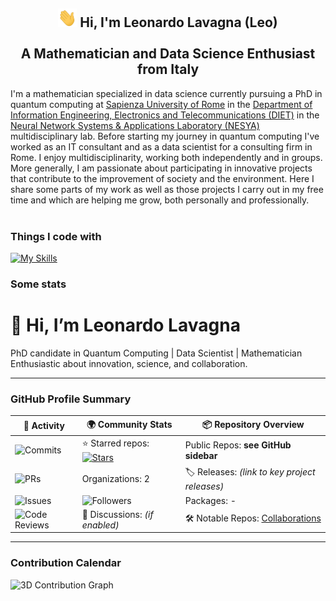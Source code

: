 <h2 align="center"> <img src="https://raw.githubusercontent.com/leonardoLavagna/leonardoLavagna/main/wave.gif" width="30px" height="30px" /> Hi, I'm Leonardo Lavagna (Leo) <br /><br /> A Mathematician and Data Science Enthusiast from Italy</h2>

I'm a mathematician specialized in data science currently pursuing a PhD in quantum computing at [Sapienza University of Rome](https://www.uniroma1.it/en/pagina-strutturale/home) in the [Department of Information Engineering, Electronics and Telecommunications (DIET)](https://web.uniroma1.it/dip_diet/en) in the [Neural Network Systems & Applications Laboratory (NESYA)](https://sites.google.com/view/nesya) multidisciplinary lab. Before starting my journey in quantum computing I've worked as an IT consultant and as a data scientist for a consulting firm in Rome. I enjoy multidisciplinarity, working both independently and in groups. More generally, I am passionate about participating in innovative projects that contribute to the improvement of society and the environment. Here I share some parts of my work as well as those projects I carry out in my free time and which are helping me grow, both personally and professionally.
<br/><br/>

### Things I code with
[![My Skills](https://skillicons.dev/icons?i=linux,py,pytorch,tensorflow,r,c,cpp,html,java,matlab,octave,latex,md,mysql,mongodb,wordpress,git,github,vscode,docker,aws,heroku,anaconda,notion,arduino,apple&perline=16)](https://skillicons.dev)

### Some stats
# 👋 Hi, I’m Leonardo Lavagna

PhD candidate in Quantum Computing | Data Scientist | Mathematician  
Enthusiastic about innovation, science, and collaboration.

---

### GitHub Profile Summary

| 🔧 Activity                                                                       | 🌍 Community Stats                                                                                     | 📦 Repository Overview                                                                 |
|----------------------------------------------------------------------------------|--------------------------------------------------------------------------------------------------------|-----------------------------------------------------------------------------------------|
| ![Commits](https://img.shields.io/badge/Commits-💻-informational?style=flat)    | ⭐ Starred repos: [![Stars](https://img.shields.io/github/stars/leonardoLavagna?style=social)](https://github.com/leonardoLavagna?tab=stars) | Public Repos: **see GitHub sidebar**                                                |
| ![PRs](https://img.shields.io/badge/Pull%20Requests-🔃-informational?style=flat) | Organizations: 2                                                       | 🏷️ Releases: *(link to key project releases)*                                          |
| ![Issues](https://img.shields.io/badge/Issues-🧾-informational?style=flat)       | ![Followers](https://img.shields.io/github/followers/leonardoLavagna?style=social)       |  Packages: *-*                             |
| ![Code Reviews](https://img.shields.io/badge/Code%20Reviews-🔍-informational?style=flat) | 💬 Discussions: *(if enabled)*                                                                  | 🛠️ Notable Repos: [Collaborations](https://github.com/leonardoLavagna/Collaborations)  |

---

### Contribution Calendar

<!-- Use either static or self-hosted SVG below -->

![3D Contribution Graph](https://raw.githubusercontent.com/yoshi389111/github-profile-3d-contrib/main/profile-night-rainbow.svg)
<!-- Alternative:
![Contributions](https://ghchart.rshah.org/leonardoLavagna)
-->





